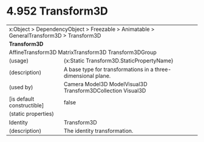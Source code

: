 <html dir="LTR" xmlns:mshelp="http://msdn.microsoft.com/mshelp" xmlns:ddue="http://ddue.schemas.microsoft.com/authoring/2003/5" xmlns:xlink="http://www.w3.org/1999/xlink" xmlns:tool="http://www.microsoft.com/tooltip">

<body>
 <input type="hidden" id="userDataCache" class="userDataStyle">
 <input type="hidden" id="hiddenScrollOffset">
 <img id="dropDownImage" style="display:none; height:0; width:0;" src="../local/drpdown.gif">
 <img id="dropDownHoverImage" style="display:none; height:0; width:0;" src="../local/drpdown_orange.gif">
 <img id="collapseImage" style="display:none; height:0; width:0;" src="../local/collapse.gif">
 <img id="expandImage" style="display:none; height:0; width:0;" src="../local/exp.gif">
 <img id="collapseAllImage" style="display:none; height:0; width:0;" src="../local/collall.gif">
 <img id="expandAllImage" style="display:none; height:0; width:0;" src="../local/expall.gif">
 <img id="copyImage" style="display:none; height:0; width:0;" src="../local/copycode.gif">
 <img id="copyHoverImage" style="display:none; height:0; width:0;" src="../local/copycodeHighlight.gif">
 <div id="header"><h1 class="heading">4.952 Transform3D</h1></div>

 <div id="mainSection">
 <div id="mainBody">
 <div id="allHistory" class="saveHistory" onsave="saveAll()" onload="loadAll()"></div>
 <p xmlns:wsd="http://wsdev.schemas.microsoft.com/authoring/2008/2" xmlns:msxsl="urn:schemas-microsoft-com:xslt" xmlns:script="urn:script" xmlns:build="urn:build">
 </p>
 <div id="sectionSection0" class="section" name="collapseableSection">
 <content xmlns="http://ddue.schemas.microsoft.com/authoring/2003/5" xmlns:wsd="http://wsdev.schemas.microsoft.com/authoring/2008/2" xmlns:msxsl="urn:schemas-microsoft-com:xslt" xmlns:script="urn:script" xmlns:build="urn:build">
 </content>
 </div>
 <div id="sectionSection1" class="section" name="collapseableSection">
 <content xmlns="http://ddue.schemas.microsoft.com/authoring/2003/5" xmlns:wsd="http://wsdev.schemas.microsoft.com/authoring/2008/2" xmlns:msxsl="urn:schemas-microsoft-com:xslt" xmlns:script="urn:script" xmlns:build="urn:build">
 <table class="ProtocolAuthoredTable" xmlns="">
 <tr><td colspan="2">
<mshelp:link keywords="86913f34-aa06-4c94-9f09-83936a822fd8" tabindex="0">x:Object</mshelp:link> &gt; <mshelp:link keywords="22a604a1-b593-4464-91e4-488285506428" tabindex="0">DependencyObject</mshelp:link> &gt; <mshelp:link keywords="6724267f-782a-4509-a6e9-19f1e3acf436" tabindex="0">Freezable</mshelp:link> &gt; <mshelp:link keywords="4e196363-585f-4026-aad1-79907d6b01af" tabindex="0">Animatable</mshelp:link> &gt; <mshelp:link keywords="b963831c-e638-453e-8c41-34d3645cea55" tabindex="0">GeneralTransform3D</mshelp:link> &gt; <mshelp:link keywords="4813c7ad-9e95-4d68-9359-42b376eabcd8" tabindex="0">Transform3D</mshelp:link> </td>
 </tr>
 <tr><td colspan="2">
 <b>
Transform3D </b>
 </td>
 </tr>
 <tr><td colspan="2">
<mshelp:link keywords="3daf622a-263f-4eb8-82d9-3ddd4152cdf5" tabindex="0">AffineTransform3D</mshelp:link> <mshelp:link keywords="65860956-021f-4fd5-82cd-7e3a9a4dc019" tabindex="0">MatrixTransform3D</mshelp:link> <mshelp:link keywords="e5e1f782-7a84-409b-8294-6e740fa3f467" tabindex="0">Transform3DGroup</mshelp:link> </td>
 </tr>
 <tr><td><div class="indent0">(usage)</div></td>
 <td>{x:Static Transform3D.StaticPropertyName} </td>
 </tr>
 <tr><td><div class="indent0">(description)</div></td>
 <td>A base type for transformations in a three-dimensional plane. </td>
 </tr>
 <tr><td><div class="indent0">(used by)</div></td>
 <td><mshelp:link keywords="967b1c8d-7e5d-4364-a21a-ff48901d49c9" tabindex="0">Camera</mshelp:link> <mshelp:link keywords="9962998c-79ae-4924-b09c-c99d1919f955" tabindex="0">Model3D</mshelp:link> <mshelp:link keywords="4edc3868-b97d-437e-88f8-ab5bfeaf9547" tabindex="0">ModelVisual3D</mshelp:link> <mshelp:link keywords="01784bc2-2b78-41ff-b572-33467a5ff09d" tabindex="0">Transform3DCollection</mshelp:link> <mshelp:link keywords="2330cad2-52c0-4e41-b471-914347812da0" tabindex="0">Visual3D</mshelp:link> </td>
 </tr>
 <tr><td><div class="indent0">[is default constructible]</div></td>
 <td>false </td>
 </tr>
 <tr><td><div class="indent0">(static properties)</div></td>
 <td> </td>
 </tr>
 <tr><td><div class="indent2">Identity</div></td>
 <td><mshelp:link keywords="4813c7ad-9e95-4d68-9359-42b376eabcd8" tabindex="0">Transform3D</mshelp:link> </td>
 </tr>
 <tr><td><div class="indent4">(description)</div></td>
 <td>The identity transformation. </td>
 </tr>
</table>
 </content>
 </div>
 <!--[if gte IE 5]>
 <tool:tip element="languageFilterToolTip" avoidmouse="false"/>
 <![endif]-->
 </div>
 <a name="feedback"></a><span></span>
 </div>
</body></html>
